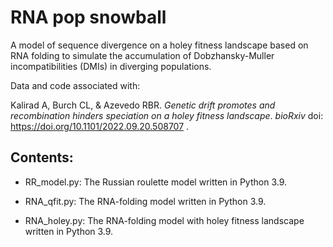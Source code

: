 # RNA pop snowball

A model of sequence divergence on a holey fitness landscape based on RNA folding to simulate the accumulation of Dobzhansky-Muller incompatibilities (DMIs) in diverging populations.

Data and code associated with:

Kalirad A, Burch CL, & Azevedo RBR. _Genetic drift promotes and recombination hinders speciation on a holey fitness landscape_. *bioRxiv* doi: https://doi.org/10.1101/2022.09.20.508707 .

## Contents:

+ RR_model.py: The Russian roulette model written in Python 3.9.

+ RNA_qfit.py: The RNA-folding model written in Python 3.9.

+ RNA_holey.py: The RNA-folding model with holey fitness landscape written in Python 3.9.


